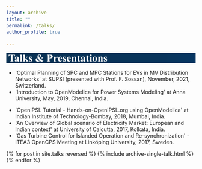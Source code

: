 ```yaml
---
layout: archive
title: ""
permalink: /talks/
author_profile: true

---
```

![Alt text](/images/Talks.svg)

- 'Optimal Planning of SPC and MPC Stations for EVs in MV Distribution Networks' at SUPSI (presented with Prof. F. Sossan), November, 2021, Switzerland.
- 'Introduction to OpenModelica for Power Systems Modeling' at Anna University, May, 2019, Chennai, India.
* 'OpenIPSL Tutorial - Hands-on-OpenIPSL.org using OpenModelica' at Indian Institute of Technology-Bombay, 2018, Mumbai, India.
* 'An Overview of Global scenario of Electricity Market: European and Indian context' at University of Calcutta, 2017, Kolkata, India.
* 'Gas Turbine Control for Islanded Operation and Re-synchronization' -ITEA3 OpenCPS Meeting at Linköping University, 2017, Sweden.


{% for post in site.talks reversed %}
  {% include archive-single-talk.html %}
{% endfor %}
